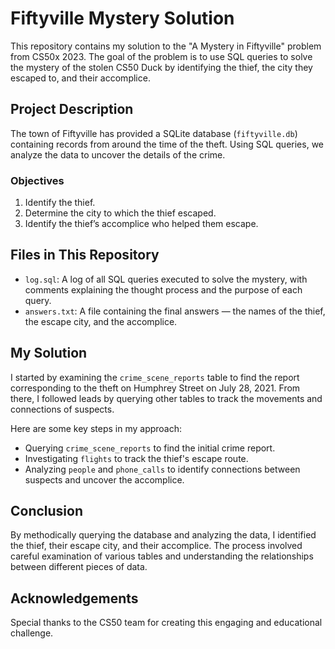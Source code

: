 # Fiftyville Mystery Solution

This repository contains my solution to the "A Mystery in Fiftyville" problem from CS50x 2023. The goal of the problem is to use SQL queries to solve the mystery of the stolen CS50 Duck by identifying the thief, the city they escaped to, and their accomplice.

## Project Description

The town of Fiftyville has provided a SQLite database (`fiftyville.db`) containing records from around the time of the theft. Using SQL queries, we analyze the data to uncover the details of the crime.

### Objectives
1. Identify the thief.
2. Determine the city to which the thief escaped.
3. Identify the thief’s accomplice who helped them escape.

## Files in This Repository

- `log.sql`: A log of all SQL queries executed to solve the mystery, with comments explaining the thought process and the purpose of each query.
- `answers.txt`: A file containing the final answers — the names of the thief, the escape city, and the accomplice.

## My Solution

I started by examining the `crime_scene_reports` table to find the report corresponding to the theft on Humphrey Street on July 28, 2021. From there, I followed leads by querying other tables to track the movements and connections of suspects.

Here are some key steps in my approach:
- Querying `crime_scene_reports` to find the initial crime report.
- Investigating `flights` to track the thief's escape route.
- Analyzing `people` and `phone_calls` to identify connections between suspects and uncover the accomplice.


## Conclusion

By methodically querying the database and analyzing the data, I identified the thief, their escape city, and their accomplice. The process involved careful examination of various tables and understanding the relationships between different pieces of data.

## Acknowledgements
 Special thanks to the CS50 team for creating this engaging and educational challenge.


